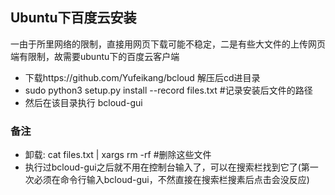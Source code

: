 ## Ubuntu下百度云安装
一由于所里网络的限制，直接用网页下载可能不稳定，二是有些大文件的上传网页端有限制，故需要ubuntu下的百度云客户端

- 下载https://github.com/Yufeikang/bcloud 解压后cd进目录
- sudo python3 setup.py install --record files.txt #记录安装后文件的路径
- 然后在该目录执行  bcloud-gui

### 备注 

- 卸载: cat files.txt | xargs rm -rf  #删除这些文件
- 执行过bcloud-gui之后就不用在控制台输入了，可以在搜索栏找到它了(第一次必须在命令行输入bcloud-gui，不然直接在搜索栏搜素后点击会没反应)
